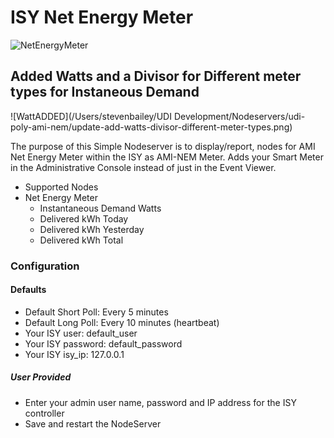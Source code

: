 
# ISY Net Energy Meter

![NetEnergyMeter](https://github.com/sjpbailey/udi-poly-ami-nem/blob/master/AMI_NEM_Poly_2.png)

## Added Watts and a Divisor for Different meter types for Instaneous Demand

![WattADDED](/Users/stevenbailey/UDI Development/Nodeservers/udi-poly-ami-nem/update-add-watts-divisor-different-meter-types.png)

The purpose of this Simple Nodeserver is to display/report, nodes for AMI Net Energy Meter within the ISY as AMI-NEM Meter.
Adds your Smart Meter in the Administrative Console instead of just in the Event Viewer.

* Supported Nodes
* Net Energy Meter
  * Instantaneous Demand Watts
  * Delivered kWh Today
  * Delivered kWh Yesterday
  * Delivered kWh Total

### Configuration

#### Defaults

* Default Short Poll:  Every 5 minutes
* Default Long Poll: Every 10 minutes (heartbeat)
* Your ISY user: default_user
* Your ISY password: default_password
* Your ISY isy_ip: 127.0.0.1

##### User Provided

* Enter your admin user name, password and IP address for the ISY controller
* Save and restart the NodeServer
